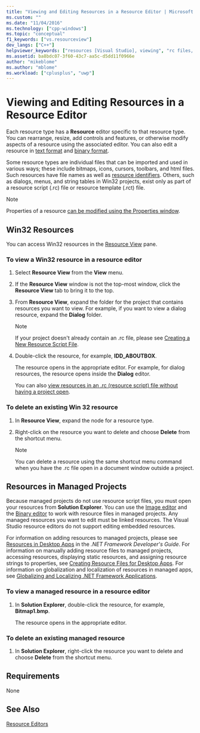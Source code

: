 ```yaml
---
title: "Viewing and Editing Resources in a Resource Editor | Microsoft Docs"
ms.custom: ""
ms.date: "11/04/2016"
ms.technology: ["cpp-windows"]
ms.topic: "conceptual"
f1_keywords: ["vs.resourceview"]
dev_langs: ["C++"]
helpviewer_keywords: ["resources [Visual Studio], viewing", "rc files, viewing resources", "Resource View pane", "layouts, previewing resource", "code, viewing resources", "resource editors, viewing resources", ".rc files, viewing resources", "resources [Visual Studio], editing"]
ms.assetid: ba8bdc07-3f60-43c7-aa5c-d5dd11f0966e
author: "mikeblome"
ms.author: "mblome"
ms.workload: ["cplusplus", "uwp"]
---
```

# Viewing and Editing Resources in a Resource Editor
Each resource type has a **Resource** editor specific to that resource type. You can rearrange, resize, add controls and features, or otherwise modify aspects of a resource using the associated editor. You can also edit a resource in [text format](../windows/how-to-open-a-resource-script-file-in-text-format.md) and [binary format](../windows/opening-a-resource-for-binary-editing.md).  
  
 Some resource types are individual files that can be imported and used in various ways; these include bitmaps, icons, cursors, toolbars, and html files. Such resources have file names as well as [resource identifiers](../windows/symbols-resource-identifiers.md). Others, such as dialogs, menus, and string tables in Win32 projects, exist only as part of a resource script (.rc) file or resource template (.rct) file.  
  
> [!NOTE]
>  Properties of a resource [can be modified using the Properties window](../windows/changing-the-properties-of-a-resource.md).  
  
## Win32 Resources  
 You can access Win32 resources in the [Resource View](../windows/resource-view-window.md) pane.  
  
### To view a Win32 resource in a resource editor  
  
1.  Select **Resource View** from the **View** menu.  
  
2.  If the **Resource View** window is not the top-most window, click the **Resource View** tab to bring it to the top.  
  
3.  From **Resource View**, expand the folder for the project that contains resources you want to view. For example, if you want to view a dialog resource, expand the **Dialog** folder.  
  
    > [!NOTE]
    >  If your project doesn't already contain an .rc file, please see [Creating a New Resource Script File](../windows/how-to-create-a-resource-script-file.md).  
  
4.  Double-click the resource, for example, **IDD_ABOUTBOX**.  
  
     The resource opens in the appropriate editor. For example, for dialog resources, the resource opens inside the **Dialog** editor.  
  
     You can also [view resources in an .rc (resource script) file without having a project open](../windows/how-to-open-a-resource-script-file-outside-of-a-project-standalone.md).  
  
### To delete an existing Win 32 resource  
  
1.  In **Resource View**, expand the node for a resource type.  
  
2.  Right-click on the resource you want to delete and choose **Delete** from the shortcut menu.  
  
    > [!NOTE]
    >  You can delete a resource using the same shortcut menu command when you have the .rc file open in a document window outside a project.  
  
## Resources in Managed Projects  
 Because managed projects do not use resource script files, you must open your resources from **Solution Explorer**. You can use the [Image editor](../windows/image-editor-for-icons.md) and the [Binary editor](binary-editor.md) to work with resource files in managed projects. Any managed resources you want to edit must be linked resources. The Visual Studio resource editors do not support editing embedded resources.  
  
 For information on adding resources to managed projects, please see [Resources in Desktop Apps](/dotnet/framework/resources/index) in the *.NET Framework Developer's Guide*. For information on manually adding resource files to managed projects, accessing resources, displaying static resources, and assigning resource strings to properties, see [Creating Resource Files for Desktop Apps](/dotnet/framework/resources/creating-resource-files-for-desktop-apps). For information on globalization and localization of resources in managed apps, see [Globalizing and Localizing .NET Framework Applications](/dotnet/standard/globalization-localization/index).  
  
### To view a managed resource in a resource editor  
  
1.  In **Solution Explorer**, double-click the resource, for example, **Bitmap1.bmp**.  
  
     The resource opens in the appropriate editor.  
  
### To delete an existing managed resource  
  
1.  In **Solution Explorer**, right-click the resource you want to delete and choose **Delete** from the shortcut menu.  
  
## Requirements  
 None  
  
## See Also  
 [Resource Editors](../windows/resource-editors.md)
